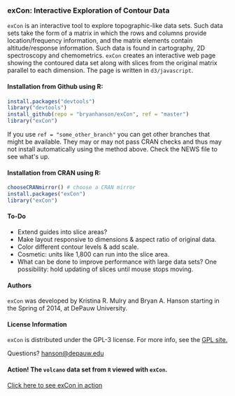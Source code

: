 
### exCon: Interactive Exploration of Contour Data

`exCon` is an interactive tool to explore topographic-like data
sets.  Such data sets take the form of a matrix in which the rows and
columns provide location/frequency information, and the matrix elements
contain altitude/response information.  Such data is found in cartography,
2D spectroscopy and chemometrics.  `exCon` creates an interactive web page
showing the contoured data set along with slices from the original matrix
parallel to each dimension. The page is written in `d3/javascript`.

#### Installation from Github using R:

````r
install.packages("devtools")
library("devtools")
install_github(repo = "bryanhanson/exCon", ref = "master")
library("exCon")
````
If you use `ref = "some_other_branch"` you can get other branches that might be available.  They may or may not pass CRAN checks and thus may not install automatically using the method above.  Check the NEWS file to see what's up.

#### Installation from CRAN using R:

````r
chooseCRANmirror() # choose a CRAN mirror
install.packages("exCon")
library("exCon")
````

#### To-Do

* Extend guides into slice areas?
* Make layout responsive to dimensions & aspect ratio of original data.
* Color different contour levels & add scale.
* Cosmetic: units like 1,800 can run into the slice area.
* What can be done to improve performance with large data sets?  One possibility: hold updating of slices until mouse stops moving.

#### Authors

`exCon` was developed by Kristina R. Mulry and Bryan A. Hanson starting in the Spring of 2014, at DePauw University.

#### License Information

`exCon` is distributed under the GPL-3 license.  For more info, see the [GPL site.](https://gnu.org/licenses/gpl.html)

Questions?  hanson@depauw.edu

#### Action! The `volcano` data set from `R` viewed with `exCon`.

[Click here to see exCon in action](http://bryanhanson.github.io/exCon/exCon.html)

